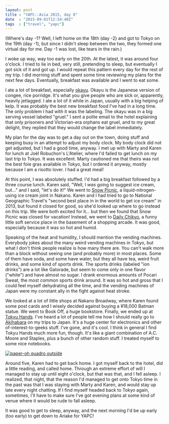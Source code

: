 ```yaml
---
layout: post
title : "YAPC::Asia 2015, day 0"
date  : "2015-09-01T12:54:40Z"
tags  : ["travel", "yapc"]
---
```

(Where's day -1?  Well, I left home on the 18th (day -2) and got to Tokyo on
the 19th (day -1), but since I didn't sleep between the two, they formed one
virtual day for me.  Day -1 was lost, like tears in the rain.)

I woke up way, way too early on the 20th.  At the latest, it was around four
o'clock.  I tried to lie in bed, very still, pretending to sleep, but
eventually I got sick of it and got up.  I would repeat this pattern every day
for the rest of my trip.  I did morning stuff and spent some time reviewing my
plans for the next few days.  Eventually, breakfast was available and I went to
eat some.

I ate a lot of breakfast, especially
[okayu](https://en.wikipedia.org/wiki/Okayu).  Okayu is the Japanese version of
congee, rice porridge.  It's what you give people who are sick or, apparently,
heavily jetlagged.  I ate a lot of it while in Japan, usually with a big
helping of kelp.  It was probably the best new breakfast food I've had in a
long time.  The only problem I had with it was the labeling.  The okayu was in
a big serving vessel labeled "gruel."  I sent a polite email to the hotel
explaining that only prisoners and Victorian-era orphans eat gruel, and to my
great delight, they replied that they would change the label immediately.

My plan for the day was to get a day out on the town, doing stuff and keeping
busy in an attempt to adjust my body clock.  My body clock did not get
adjusted, but I had a good time, anyway.  I met up with Marty and Karen for
lunch at Joël Robuchon's L'Atelier, where I'd failed to get lunch on my last
trip to Tokyo.  It was excellent.  Marty cautioned me that theirs was not the
best foie gras available in Tokyo, but I ordered it anyway, mostly because I am
a risotto lover.  I had a great meal!

At this point, I was absolutely stuffed.  I'd had a big breakfast followed by a
three course lunch.  Karen said, "Well, I *was* going to suggest ice cream,
but…" and I said, "let's do it!"  We went to [Snow
Picnic](http://www.yelp.com/biz/%E3%82%B9%E3%83%8E%E3%83%BC%E3%83%94%E3%82%AF%E3%83%8B%E3%83%83%E3%82%AF-%E4%B8%AD%E9%87%8E%E5%8C%BA),
a liquid-nitrogen-using ice cream joint in Nakano.  Karen and I had tried to go
to National Geographic Travel's "second best place in in the world to get ice
cream" in 2013, but found it closed for good, so she'd looked up where to go
instead on this trip.  We were both excited for it… but then we found that Snow
Picnic was closed for vacation!  Instead, we went to [Daily
Chikyo](http://www.yelp.com/biz/%E3%83%87%E3%82%A4%E3%83%AA%E3%83%BC%E3%83%81%E3%82%B3-%E4%B8%AD%E9%87%8E%E5%8C%BA-2),
a funny little soft service place in the basement of a shopping arcade.  It was
good, especially because it was so hot and humid.

Speaking of the heat and humidity, I should mention the vending machines.
Everybody jokes about the many weird vending machines in Tokyo, but what I
don't think people realize is how many there are.  You can't walk more than a
block without seeing one (and probably more) in most places.  Some of them have
soda, and some have water, but they all have tea, weird fruit drinks, and
some kind of sports drink.  The sports drinks (labeled "ion drinks") are a lot
like Gatorade, but seem to come only in one flavor ("white") and have almost no
sugar.  I drank enormous amounts of Pocari Sweat, the most common sports drink
around.  It was so hot and gross that I could feel myself dehydrating all the
time, and the vending machines of Japan were my constant ally in the fight
against heat stroke.

We looked at a lot of little shops at Nakano Broadway, where Karen found some
post cards and I wisely decided against buying a ¥18,000 Batman statue.  We
went to Book Off, a huge bookstore.  Finally, we ended up at [Tokyu
Hands](https://en.wikipedia.org/wiki/Tokyu_Hands).  I've heard a lot of people
tell me how I should really go to
[Akihabara](https://en.wikipedia.org/wiki/Akihabara) on my trips to Japan.
It's a huge center for electronics and other of-interest-to-geeks stuff.  I've
gone, and it's cool.  I think in general I find Tokyu Hands much more fun,
though.  It's like a giant combination of A.C. Moore and Staples, plus a bunch
of other random stuff.  I treated myself to some nice notebooks.

<a href="https://www.flickr.com/photos/rjbs/20919393901/in/dateposted-public/" title="paper-oh quadro outside"><img src="https://farm1.staticflickr.com/679/20919393901_9c27eaeeac_z.jpg" alt="paper-oh quadro outside"></a>

Around five, Karen had to get back home.  I got myself back to the hotel, did a
little reading, and called home.  Through an extreme effort of will I managed
to stay up until eight o'clock, but that was that, and I fell asleep.  I
realized, that night, that the reason I'd managed to get onto Tokyo time in the
past was that I was staying with Marty and Karen, and would stay up late every
night chatting.  If I find myself headed back to Tokyo again, sometimes, I'll
have to make sure I've got evening plans at some kind of venue where it would
be rude to fall asleep.

It was good to get to sleep, anyway, and the next morning I'd be up early (too
early) to get down to Ariake for YAPC!

